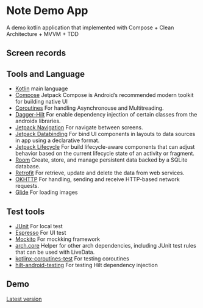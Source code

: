 # Note Demo App

A demo kotlin application that implemented with Compose + Clean Architecture + MVVM + TDD

## Screen records

  
## Tools and Language
- [Kotlin](https://kotlinlang.org/) main language
- [Compose](https://developer.android.com/jetpack/compose) Jetpack Compose is Android’s recommended modern toolkit for building native UI
- [Coroutines](https://kotlinlang.org/docs/coroutines-overview.html) For handling Asynchronouse and Multitreading.
- [Dagger-Hilt](https://developer.android.com/training/dependency-injection/hilt-android) For enable dependency injection of certain classes from the androidx libraries.
- [Jetpack Navigation](https://developer.android.com/guide/navigation) For navigate between screens.
- [Jetpack Databinding](https://developer.android.com/jetpack/androidx/releases/databinding) For bind UI components in layouts to data sources in app using a declarative format.
- [Jetpack Lifecycle](https://developer.android.com/jetpack/androidx/releases/lifecycle) For build lifecycle-aware components that can adjust behavior based on the current lifecycle state of an activity or fragment.
- [Room](https://developer.android.com/jetpack/androidx/releases/room)	Create, store, and manage persistent data backed by a SQLite database.
- [Retrofit](https://square.github.io/retrofit/) For retrieve, update and delete the data from web services.
- [OKHTTP](https://square.github.io/okhttp/) For handling, sending and receive HTTP-based network requests.
- [Glide](https://github.com/bumptech/glide) For loading images

## Test tools
- [JUnit](https://developer.android.com/training/testing/local-tests) For local test
- [Espresso](https://developer.android.com/training/testing/espresso) For UI test
- [Mockito](https://github.com/mockito/mockito-kotlin) For mockking framework
- [arch.core](https://developer.android.com/jetpack/androidx/releases/arch-core) Helper for other arch dependencies, including JUnit test rules that can be used with LiveData.
- [kotlinx-coroutines-test](https://developer.android.com/kotlin/coroutines/test) For testing coroutines
- [hilt-android-testing](https://developer.android.com/training/dependency-injection/hilt-testing) For testing Hilt dependency injection

## Demo
[Latest version](https://github.com/Ali-Kazemii/Note/releases)
